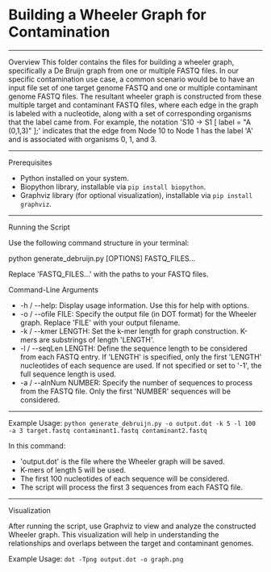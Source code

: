 # Building a Wheeler Graph for Contamination

---

Overview
This folder contains the files for building a wheeler graph, specifically a De Bruijn graph from one or multiple FASTQ files. In our specific contamination use case, a common scenario would be to have an input file set of one target genome FASTQ and one or multiple contaminant genome FASTQ files. The resultant wheeler graph is constructed from these multiple target and contaminant FASTQ files, where each edge in the graph is labeled with a nucleotide, along with a set of corresponding organisms that the label came from. For example, the notation 'S10 -> S1 [ label = "A (0,1,3)" ];' indicates that the edge from Node 10 to Node 1 has the label 'A' and is associated with organisms 0, 1, and 3.

---

Prerequisites
- Python installed on your system.
- Biopython library, installable via `pip install biopython`.
- Graphviz library (for optional visualization), installable via `pip install graphviz`.

---

Running the Script

Use the following command structure in your terminal:

python generate_debruijn.py [OPTIONS] FASTQ_FILES...

Replace 'FASTQ_FILES...' with the paths to your FASTQ files. 

Command-Line Arguments

- -h / --help: Display usage information. Use this for help with options.
- -o / --ofile FILE: Specify the output file (in DOT format) for the Wheeler graph. Replace 'FILE' with your output filename.
- -k / --kmer LENGTH: Set the k-mer length for graph construction. K-mers are substrings of length 'LENGTH'.
- -l / --seqLen LENGTH: Define the sequence length to be considered from each FASTQ entry. If 'LENGTH' is specified, only the first 'LENGTH' nucleotides of each sequence are used. If not specified or set to '-1', the full sequence length is used.
- -a / --alnNum NUMBER: Specify the number of sequences to process from the FASTQ file. Only the first 'NUMBER' sequences will be considered.

---

Example Usage:
`python generate_debruijn.py -o output.dot -k 5 -l 100 -a 3 target.fastq contaminant1.fastq contaminant2.fastq`

In this command:
- 'output.dot' is the file where the Wheeler graph will be saved.
- K-mers of length 5 will be used.
- The first 100 nucleotides of each sequence will be considered.
- The script will process the first 3 sequences from each FASTQ file.

---

Visualization

After running the script, use Graphviz to view and analyze the constructed Wheeler graph. This visualization will help in understanding the relationships and overlaps between the target and contaminant genomes. 

Example Usage:
`dot -Tpng output.dot -o graph.png`